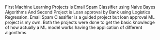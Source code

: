 First Machine Learning Projects is Email Spam Classifier using Naive Bayes Algorithms And Second Project is Loan approval by Bank using Logistics Regression.
Email Spam Classifier is a guided project but loan approval ML project is my own.
Both the projects were done to get the basic knowledge of how actually a ML model works having the application of different algorithms. 
